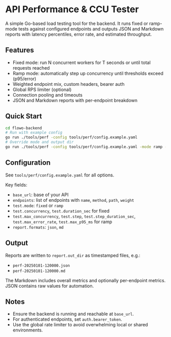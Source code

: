 # API Performance & CCU Tester

A simple Go-based load testing tool for the backend. It runs fixed or ramp-mode tests against configured endpoints and outputs JSON and Markdown reports with latency percentiles, error rate, and estimated throughput.

## Features

- Fixed mode: run N concurrent workers for T seconds or until total requests reached
- Ramp mode: automatically step up concurrency until thresholds exceed (p95/error)
- Weighted endpoint mix, custom headers, bearer auth
- Global RPS limiter (optional)
- Connection pooling and timeouts
- JSON and Markdown reports with per-endpoint breakdown

## Quick Start

```bash
cd flowo-backend
# Run with example config
go run ./tools/perf -config tools/perf/config.example.yaml
# Override mode and output dir
go run ./tools/perf -config tools/perf/config.example.yaml -mode ramp -out ./tools/perf/reports
```

## Configuration

See `tools/perf/config.example.yaml` for all options.

Key fields:
- `base_url`: base of your API
- `endpoints`: list of endpoints with `name`, `method`, `path`, `weight`
- `test.mode`: `fixed` or `ramp`
- `test.concurrency`, `test.duration_sec` for fixed
- `test.max_concurrency`, `test.step`, `test.step_duration_sec`, `test.max_error_rate`, `test.max_p95_ms` for ramp
- `report.formats`: `json`, `md`

## Output

Reports are written to `report.out_dir` as timestamped files, e.g.:
- `perf-20250101-120000.json`
- `perf-20250101-120000.md`

The Markdown includes overall metrics and optionally per-endpoint metrics. JSON contains raw values for automation.

## Notes

- Ensure the backend is running and reachable at `base_url`.
- For authenticated endpoints, set `auth.bearer_token`.
- Use the global rate limiter to avoid overwhelming local or shared environments.
